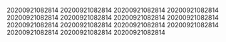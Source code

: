 20200921082814
20200921082814
20200921082814
20200921082814
20200921082814
20200921082814
20200921082814
20200921082814
20200921082814
20200921082814
20200921082814
20200921082814
20200921082814
20200921082814
20200921082814
